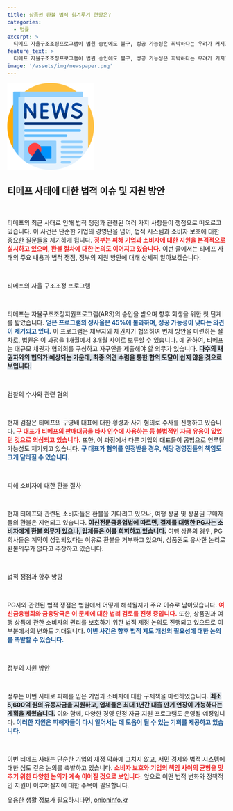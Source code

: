 ```yaml
---
title: 상품권 환불 법적 힘겨루기 현황은?
categories:
  - 법률
excerpt: >
  티메프 자율구조조정프로그램이 법원 승인에도 불구, 성공 가능성은 희박하다는 우려가 커지고 있습니다. 검찰의 횡령 및 사기 혐의 수사로 경영진 압수수색이 이어지며, 피해자 환불 문제도 산적해 있는 상황입니다. 정부는 구조 조정 계획과 함께 지원 방안을 모색하고 있지만, 소비자들에겐 불확실한 미래만 남고 있습니다.
feature_text: >
  티메프 자율구조조정프로그램이 법원 승인에도 불구, 성공 가능성은 희박하다는 우려가 커지고 있습니다. 검찰의 횡령 및 사기 혐의 수사로 경영진 압수수색이 이어지며, 피해자 환불 문제도 산적해 있는 상황입니다. 정부는 구조 조정 계획과 함께 지원 방안을 모색하고 있지만, 소비자들에겐 불확실한 미래만 남고 있습니다.
image: '/assets/img/newspaper.png'
---
```


<p><img src="/assets/img/newspaper.png" alt="kimp 속보" /></p>

<h2 data-ke-size="size26">티메프 사태에 대한 법적 이슈 및 지원 방안</h2>

<p data-ke-size="size16">&nbsp;</p>

<p>티메프의 최근 사태로 인해 법적 쟁점과 관련된 여러 가지 사항들이 쟁점으로 떠오르고 있습니다. 이 사건은 단순한 기업의 경영난을 넘어, 법적 시스템과 소비자 보호에 대한 중요한 질문들을 제기하게 됩니다. <b><span style="color: #ee2323;">정부는 피해 기업과 소비자에 대한 지원을 본격적으로 실시하고 있으며, 환불 절차에 대한 논의도 이어지고 있습니다.</span></b> 이번 글에서는 티메프 사태의 주요 내용과 법적 쟁점, 정부의 지원 방안에 대해 상세히 알아보겠습니다.</p>

<p data-ke-size="size16">&nbsp;</p>

<p>티메프의 자율 구조조정 프로그램</p>

<p data-ke-size="size16">&nbsp;</p>

<p>티메프는 자율구조조정지원프로그램(ARS)의 승인을 받으며 향후 회생을 위한 첫 단계를 밟았습니다. <b><span style="color: #1a5490;">얻은 프로그램의 성사율은 45%에 불과하며, 성공 가능성이 낮다는 의견이 제기되고 있다.</span></b> 이 프로그램은 채무자와 채권자가 협의하여 변제 방안을 마련하는 절차로, 법원은 이 과정을 1개월에서 3개월 사이로 보류할 수 있습니다. 에 관하여, 티메프는 대규모 채권자 협의회를 구성하고 자구안을 제출해야 할 의무가 있습니다. <b><span style="background-color: #21538527;">다수의 채권자와의 협의가 예상되는 가운데, 최종 의견 수렴을 통한 합의 도달이 쉽지 않을 것으로 보입니다.</span></b></p>

<p data-ke-size="size16">&nbsp;</p>

<p>검찰의 수사와 관련 혐의</p>

<p data-ke-size="size16">&nbsp;</p>

<p>현재 검찰은 티메프의 구영배 대표에 대한 횡령과 사기 혐의로 수사를 진행하고 있습니다. <b><span style="color: #ee2323;">구 대표가 티메프의 판매대금을 타사 인수에 사용하는 등 불법적인 자금 유용이 있었던 것으로 의심되고 있습니다.</span></b> 또한, 이 과정에서 다른 기업의 대표들이 공범으로 연루될 가능성도 제기되고 있습니다. <b><span style="color: #1a5490;">구 대표가 혐의를 인정받을 경우, 해당 경영진들의 책임도 크게 달라질 수 있습니다.</span></b></p>

<p data-ke-size="size16">&nbsp;</p>

<p>피해 소비자에 대한 환불 절차</p>

<p data-ke-size="size16">&nbsp;</p>

<p>현재 티메프와 관련된 소비자들은 환불을 기다리고 있으나, 여행 상품 및 상품권 구매자들의 환불은 지연되고 있습니다. <b><span style="background-color: #21538527;">여신전문금융업법에 따르면, 결제를 대행한 PG사는 소비자에게 환불 의무가 있으나, 업체들은 이를 회피하고 있습니다.</span></b> 여행 상품의 경우, PG 회사들은 계약이 성립되었다는 이유로 환불을 거부하고 있으며, 상품권도 유사한 논리로 환불의무가 없다고 주장하고 있습니다.</p>

<p data-ke-size="size16">&nbsp;</p>

<p>법적 쟁점과 향후 방향</p>

<p data-ke-size="size16">&nbsp;</p>

<p>PG사와 관련된 법적 쟁점은 법원에서 어떻게 해석될지가 주요 이슈로 남아있습니다. <b><span style="color: #ee2323;">여신금융협회와 금융당국은 이 문제에 대한 법리 검토를 진행 중입니다.</span></b> 또한, 상품권과 여행 상품에 관한 소비자의 권리를 보호하기 위한 법적 제정 논의도 진행되고 있으므로 이 부분에서의 변화도 기대됩니다. <b><span style="color: #1a5490;">이번 사건은 향후 법적 제도 개선의 필요성에 대한 논의를 촉발할 수 있습니다.</span></b></p>

<p data-ke-size="size16">&nbsp;</p>

<p>정부의 지원 방안</p>

<p data-ke-size="size16">&nbsp;</p>

<p>정부는 이번 사태로 피해를 입은 기업과 소비자에 대한 구제책을 마련하였습니다. <b><span style="background-color: #21538527;">최소 5,600억 원의 유동자금을 지원하고, 업체들은 최대 1년간 대출 만기 연장이 가능하다는 계획을 세웠습니다.</span></b> 이와 함께, 다양한 경영 안정 자금 지원 프로그램도 운영될 예정입니다. <b><span style="color: #1a5490;">이러한 지원은 피해자들이 다시 일어서는 데 도움이 될 수 있는 기회를 제공하고 있습니다.</span></b></p>

<p data-ke-size="size16">&nbsp;</p>

<p>이번 티메프 사태는 단순한 기업의 재정 악화에 그치지 않고, 서민 경제와 법적 시스템에 대한 심도 깊은 논의를 촉발하고 있습니다. <b><span style="color: #ee2323;">소비자 보호와 기업의 책임 사이의 균형을 맞추기 위한 다양한 논의가 계속 이어질 것으로 보입니다.</span></b> 앞으로 어떤 법적 변화와 정책적인 지원이 이루어질지에 대한 주목이 필요합니다.</p>
유용한 생활 정보가 필요하시다면, <a href="https://onioninfo.kr" rel="dofollow">onioninfo.kr</a>


